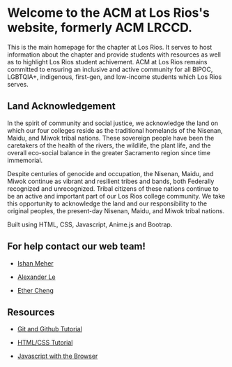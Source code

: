 <h1>Welcome to the ACM at Los Rios's website, formerly ACM LRCCD.</h1>
<p>This is the main homepage for the chapter at Los Rios. It serves to host information about the chapter and provide students with resources as well as to highlight Los Rios student achivement. ACM at Los Rios remains committed to ensuring an inclusive and active community for all BIPOC, LGBTQIA+, indigenous, first-gen, and low-income students which Los Rios serves.</p>
<h2>Land Acknowledgement</h2>
<p> In the spirit of community and social justice, we acknowledge the land on which our four colleges reside as the traditional homelands of the Nisenan, Maidu, and Miwok tribal nations. These sovereign people have been the caretakers of the health of the rivers, the wildlife, the plant life, and the overall eco-social balance in the greater Sacramento region since time immemorial.

Despite centuries of genocide and occupation, the Nisenan, Maidu, and Miwok continue as vibrant and resilient tribes and bands, both Federally recognized and unrecognized. Tribal citizens of these nations continue to be an active and important part of our Los Rios college community. We take this opportunity to acknowledge the land and our responsibility to the original peoples, the present-day Nisenan, Maidu, and Miwok tribal nations. </p>


Built using HTML, CSS, Javascript, Anime.js and Bootrap.

<h2>For help contact our web team!</h2>
<ul>
  <li>
    <p>
      <a href="https://www.linkedin.com/in/ishanmeher/">Ishan Meher</a>
    </p>
  </li>
  <li>
    <p>
      <a href="https://www.linkedin.com/in/physicist86/">Alexander Le</a>
    </p>
  </li>
   <li>
    <p>
      <a href="https://www.linkedin.com/in/esther588/">Ether Cheng</a>
    </p>
  </li>
</ul>

<h2>Resources</h2>
<ul>
  <li>
    <p>
      <a href="https://www.youtube.com/watch?v=SWYqp7iY_Tc">Git and Github Tutorial</a>
    </p>
  </li>
  <li>
    <p>
      <a href="https://www.freecodecamp.org/learn/responsive-web-design/">HTML/CSS Tutorial</a>
    </p>
  </li>
   <li>
    <p>
      <a href="https://www.theodinproject.com/paths/foundations/courses/foundations/lessons/fundamentals-part-1">Javascript with the Browser</a>
    </p>
  </li>

